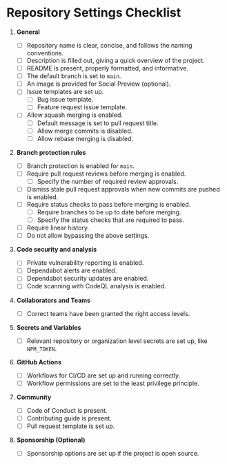# Repository Settings Checklist

1. **General**

   - [ ] Repository name is clear, concise, and follows the naming conventions.
   - [ ] Description is filled out, giving a quick overview of the project.
   - [ ] README is present, properly formatted, and informative.
   - [ ] The default branch is set to `main`.
   - [ ] An image is provided for Social Preview (optional).
   - [ ] Issue templates are set up.
     - [ ] Bug issue template.
     - [ ] Feature request issue template.
   - [ ] Allow squash merging is enabled.
     - [ ] Default message is set to pull request title.
     - [ ] Allow merge commits is disabled.
     - [ ] Allow rebase merging is disabled.

2. **Branch protection rules**

   - [ ] Branch protection is enabled for `main`.
   - [ ] Require pull request reviews before merging is enabled.
     - [ ] Specify the number of required review approvals.
   - [ ] Dismiss stale pull request approvals when new commits are pushed is enabled.
   - [ ] Require status checks to pass before merging is enabled.
     - [ ] Require branches to be up to date before merging.
     - [ ] Specify the status checks that are required to pass.
   - [ ] Require linear history.
   - [ ] Do not allow bypassing the above settings.

3. **Code security and analysis**

   - [ ] Private vulnerability reporting is enabled.
   - [ ] Dependabot alerts are enabled.
   - [ ] Dependabot security updates are enabled.
   - [ ] Code scanning with CodeQL analysis is enabled.

4. **Collaborators and Teams**

   - [ ] Correct teams have been granted the right access levels.

5. **Secrets and Variables**

   - [ ] Relevant repository or organization level secrets are set up, like `NPM_TOKEN`.

6. **GitHub Actions**

   - [ ] Workflows for CI/CD are set up and running correctly.
   - [ ] Workflow permissions are set to the least privilege principle.

7. **Community**

   - [ ] Code of Conduct is present.
   - [ ] Contributing guide is present.
   - [ ] Pull request template is set up.

8. **Sponsorship (Optional)**

   - [ ] Sponsorship options are set up if the project is open source.
